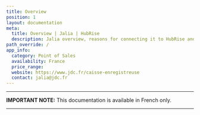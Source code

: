 ```yaml
---
title: Overview
position: 1
layout: documentation
meta:
  title: Overview | Jalia | HubRise
  description: Jalia overview, reasons for connecting it to HubRise and summary of integrated features. Synchronise data between your EPOS and your apps.
path_override: /
app_info:
  category: Point of Sales
  availability: France
  price_range:
  website: https://www.jdc.fr/caisse-enregistreuse
  contact: jalia@jdc.fr
---
```


---

**IMPORTANT NOTE:** This documentation is available <Link to="/fr/apps/jalia" addLocalePrefix={false}>in French only</Link>.

---
